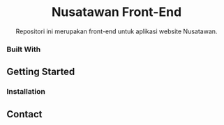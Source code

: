 <h1 align="center">Nusatawan Front-End</h1>
<p align="center">Repositori ini merupakan front-end untuk aplikasi website Nusatawan.</p>

### Built With

## Getting Started

### Installation

## Contact
